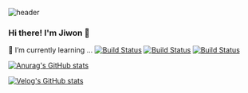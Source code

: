 ![header](https://capsule-render.vercel.app/api?type=rounded&color=auto&customColorList=2,3,5,6,7&height=300&section=header&text=Jiwon%20Choi&fontSize=90)

### Hi there! I'm Jiwon 👋

🌱 I’m currently learning ...
[![Build Status](https://img.shields.io/badge/iOS-000000?style=flat-square&logo=apple&logoColor=white)](https://travis-ci.org/joemccann/dillinger) [![Build Status](https://img.shields.io/badge/Swift-orange?style=flat-square&logo=Swift&logoColor=white)](https://travis-ci.org/joemccann/dillinger)
[![Build Status](https://img.shields.io/badge/Python-3766AB?style=flat-square&logo=Python&logoColor=white)](https://travis-ci.org/joemccann/dillinger)


[![Anurag's GitHub stats](https://github-readme-stats.vercel.app/api?username=ziuge)](https://github.com/anuraghazra/github-readme-stats)




[![Velog's GitHub stats](https://velog-readme-stats.vercel.app/api?name=ziuge)](https://velog.io/@ziuge)





<!--
**ziuge/ziuge** is a ✨ _special_ ✨ repository because its `README.md` (this file) appears on your GitHub profile.

Here are some ideas to get you started:

- 🔭 I’m currently working on ...
- 🌱 I’m currently learning ...
- 👯 I’m looking to collaborate on ...
- 🤔 I’m looking for help with ...
- 💬 Ask me about ...
- 📫 How to reach me: ...
- 😄 Pronouns: ...
- ⚡ Fun fact: ...
-->
